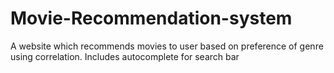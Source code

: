 # Movie-Recommendation-system
A website which recommends movies to user based on preference of genre using correlation. Includes autocomplete for search bar
